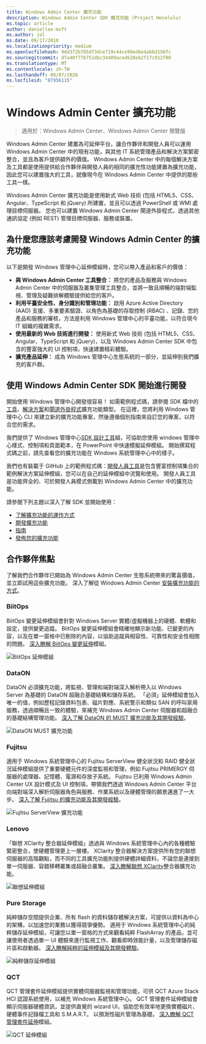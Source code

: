 ```yaml
---
title: Windows Admin Center 擴充功能
description: Windows Admin Center SDK 擴充功能 (Project Honolulu)
ms.topic: article
author: daniellee-msft
ms.author: jol
ms.date: 09/17/2018
ms.localizationpriority: medium
ms.openlocfilehash: 9dd372b765df3dce719c44ce99ed6e4ab6d156fc
ms.sourcegitcommit: dfa48f77b751dbc34409aced628eb2f17c912f08
ms.translationtype: MT
ms.contentlocale: zh-TW
ms.lasthandoff: 08/07/2020
ms.locfileid: "87956115"
---
```

# <a name="extensions-for-windows-admin-center"></a>Windows Admin Center 擴充功能

>適用於：Windows Admin Center、Windows Admin Center 預覽版

Windows Admin Center 建置為可延伸平台，讓合作夥伴和開發人員可以運用 Windows Admin Center 中的現有功能，與其他 IT 系統管理產品和解決方案緊密整合，並且為客戶提供額外的價值。 Windows Admin Center 中的每個解決方案及工具都是使用提供給合作夥伴與開發人員的相同的擴充性功能建置為擴充功能，因此您可以建置強大的工具，就像現今在 Windows Admin Center 中提供的那些工具一樣。

Windows Admin Center 擴充功能是使用新式 Web 技術 (包括 HTML5、CSS、Angular、TypeScript 和 jQuery) 所建置，並且可以透過 PowerShell 或 WMI 處理目標伺服器。 您也可以建置 Windows Admin Center 閘道外掛程式，透過其他通訊協定 (例如 REST) 管理目標伺服器、服務或裝置。

## <a name="why-you-should-consider-developing-an-extension-for-windows-admin-center"></a>為什麼您應該考慮開發 Windows Admin Center 的擴充功能

以下是開發 Windows 管理中心延伸模組時，您可以帶入產品和客戶的價值：

- **與 Windows Admin Center 工具整合：** 將您的產品及服務與 Windows Admin Center 中的伺服器及叢集管理工具整合，並將一致且順暢的端對端監視、管理及疑難排解體驗提供給您的客戶。
- **利用平臺安全性、身分識別和管理功能：** 啟用 Azure Active Directory (AAD) 支援、多重要素驗證、以角色為基礎的存取控制 (RBAC) 、記錄、您的產品和服務的審核，方法是利用 Windows 管理中心的平臺功能，以符合現今 IT 組織的複雜需求。
- **使用最新的 Web 技術進行開發：** 使用新式 Web 技術 (包括 HTML5、CSS、Angular、TypeScript 和 jQuery)，以及 Windows Admin Center SDK 中包含的豐富強大的 UI 控制項，快速建置精彩體驗。
- **擴充產品延伸：** 成為 Windows 管理中心生態系統的一部分，並延伸到我們擴充的客戶群。

## <a name="start-developing-with-the-windows-admin-center-sdk"></a>使用 Windows Admin Center SDK 開始進行開發

開始使用 Windows 管理中心開發很容易！  如需範例程式碼，請參閱 SDK 檔中的[工具](develop-tool.md)、[解決方案](develop-solution.md)和[閘道外掛程式](develop-gateway-plugin.md)擴充功能類型。 在這裡，您將利用 Windows 管理中心 CLI 來建立新的擴充功能專案，然後遵循個別指南來自訂您的專案，以符合您的需求。

我們提供了 Windows 管理中心[SDK 設計工具](https://github.com/Microsoft/windows-admin-center-sdk/blob/master/WindowsAdminCenterDesignToolkit.zip)組，可協助您使用 windows 管理中心樣式、控制項和頁面範本，在 PowerPoint 中快速模擬延伸模組。 開始撰寫程式碼之前，請先查看您的擴充功能在 Windows 系統管理中心中的樣子。

我們也有裝載于 GitHub 上的範例程式碼：[開發人員工具](https://aka.ms/wacsdk)是包含豐富控制項集合的範例解決方案延伸模組，您可以在自己的延伸模組中流覽和使用。 開發人員工具是功能齊全的、可於開發人員模式側載到 Windows Admin Center 中的擴充功能。

請參閱下列主題以深入了解 SDK 並開始使用：

- [了解擴充功能的運作方式](understand-extensions.md)
- [開發擴充功能](developing-extensions.md)
- [指南](guides.md)
- [發佈您的擴充功能](publish-extensions.md)

## <a name="partner-spotlight"></a>合作夥伴焦點

了解我們合作夥伴已開始為 Windows Admin Center 生態系統帶來的驚喜價值，並立即試用這些擴充功能。 深入了解從 Windows Admin Center [安裝擴充功能的方式](../configure/using-extensions.md)。

### <a name="biitops"></a>BiitOps
BiitOps 變更延伸模組會針對 Windows Server 實體/虛擬機器上的硬體、軟體和設定，提供變更追蹤。 BiitOps 變更延伸模組會精確地顯示新功能、已變更的內容，以及在單一窗格中已刪除的內容，以協助追蹤與相容性、可靠性和安全性相關的問題。 [深入瞭解 BiitOps 變更延伸](case-studies/biitops.md)模組。

![BiitOps 延伸模組](../media/extensibility-overview/biitops-1.png)

### <a name="dataon"></a>DataON

DataON 必須擴充功能，將監視、管理和端對端深入解析帶入以 Windows Server 為基礎的 DataON 超融合基礎結構和儲存系統。 「必須」延伸模組會加入唯一的值，例如歷程記錄資料包表、磁片對應、系統警示和類似 SAN 的呼叫家用服務，透過順暢且一致的體驗，來補充 Windows Admin Center 伺服器和超融合的基礎結構管理功能。 [深入了解 DataON 的 MUST 擴充功能及其開發經驗](case-studies/dataon.md)。

![DataON MUST 擴充功能](../media/extensibility-overview/dataon-must-extension.png)

### <a name="fujitsu"></a>Fujitsu

適用于 Windows 系統管理中心的 Fujitsu ServerView 健全狀況和 RAID 健全狀況延伸模組提供了重要硬體元件的深度監視和管理，例如 Fujitsu PRIMERGY 伺服器的處理器、記憶體、電源和存放子系統。 Fujitsu 已利用 Windows Admin Center UX 設計模式及 UI 控制項，帶領我們透過 Windows Admin Center 平台向端對端深入解析伺服器角色與服務、作業系統以及硬體管理的願景邁進了一大步。 [深入了解 Fujitsu 的擴充功能及其開發經驗](case-studies/fujitsu.md)。

![Fujitsu ServerView 擴充功能](../media/extensibility-overview/fujitsu-serverview-extension.png)

### <a name="lenovo"></a>Lenovo

「聯想 XClarity 整合器延伸模組」透過與 Windows 系統管理中心內的各種體驗緊密整合，使硬體管理更上一層樓。 XClarity 整合器解決方案提供所有您的聯想伺服器的高階觀點，而不同的工具擴充功能則提供硬體詳細資料，不論您是連接到單一伺服器、容錯移轉叢集或超融合叢集。 [深入瞭解聯想 XClarity](case-studies/lenovo.md)整合器擴充功能。

![聯想延伸模組](../media/extensibility-overview/lenovo-extension.png)

### <a name="pure-storage"></a>Pure Storage

純粹儲存空間提供企業、所有 flash 的資料儲存體解決方案，可提供以資料為中心的架構，以加速您的業務以獲得競爭優勢。 適用于 Windows 系統管理中心的純粹儲存延伸模組，可讓您以單一窗格的方式來觀看純粹 FlashArray 的產品，並可讓使用者透過單一 UI 體驗來進行監視工作、觀看即時效能計量，以及管理儲存磁片區和啟動器。 [深入瞭解純粹的延伸模組及其開發體驗](case-studies/purestorage.md)。

![純粹儲存延伸模組](../media/extensibility-overview/purestorage-extension.png)

### <a name="qct"></a>QCT

QCT 管理套件延伸模組提供實體伺服器監視和管理功能，可供 QCT Azure Stack HCI 認證系統使用，以補充 Windows 系統管理中心。 QCT 管理套件延伸模組會顯示伺服器硬體資訊，並提供直覺的 wizard UI，協助您有效率地更換實體磁片、硬體事件記錄檔工具和 S.M.A.R.T。 以預測性磁片管理為基礎。 [深入瞭解 QCT 管理套件延伸](case-studies/qct.md)模組。

![QCT 延伸模組](../media/extensibility-overview/qct-extension.png)